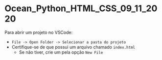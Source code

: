 # Ocean_Python_HTML_CSS_09_11_2020

Para abrir um projeto no VSCode:

- `File -> Open Folder -> Selecionar a pasta do projeto`
- Certifique-se de que possui um arquivo chamado `index.html`
  - Se não tiver, crie um pela opção `New File`

